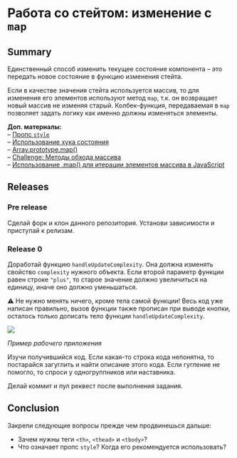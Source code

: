 # Работа со стейтом: изменение с `map`

## Summary

Единственный способ изменить текущее состояние компонента – это передать новое состояние в функцию изменения стейта.

Если в качестве значения стейта используется массив, то для изменения его элементов используют метод `map`, т.к. он возвращает новый массив не изменяя старый. Колбек-функция, передаваемая в `map` позволяет задать логику как именно должны изменяться элементы.

**Доп. материалы:**  
– [Пропс `style`](https://ru.reactjs.org/docs/dom-elements.html#style)  
– [Использование хука состояния](https://ru.reactjs.org/docs/hooks-state.html)  
– [Array.prototype.map()](https://developer.mozilla.org/ru/docs/Web/JavaScript/Reference/Global_Objects/Array/map)  
– [Challenge: Методы обхода массива](https://github.com/intocode/drill-enumerable-methods-challenge)  
– [Использование .map() для итерации элементов массива в JavaScript](https://www.digitalocean.com/community/tutorials/4-uses-of-javascripts-arraymap-you-should-know-ru)

## Releases

### Pre release

Сделай форк и клон данного репозитория. Установи зависимости и приступай к релизам.

### Release 0

Доработай функцию `handleUpdateComplexity`. Она должна изменять свойство `complexity` нужного объекта. Если второй параметр функции равен строке `"plus"`, то старое значение должно увеличиться на единицу, иначе оно должно уменьшаться.

⚠️ Не нужно менять ничего, кроме тела самой функции! Весь код уже написан правильно, вызов функции также прописан при выводе кнопки, осталось только дописать тело функции `handleUpdateComplexity`.

![](./example.gif)

_Пример рабочего приложения_

Изучи получившийся код. Если какая-то строка кода непонятна, то постарайся загуглить и найти описание этого кода. Если гугление не помогло, то спроси у одногруппников или наставника.

Делай коммит и пул реквест после выполнения задания.

## Conclusion

Закрепи следующие вопросы прежде чем продвинешься дальше:

- Зачем нужны теги `<th>`, `<thead>` и `<tbody>`? 
- Что означает пропс `style`? Когда его рекомендуется использовать?
